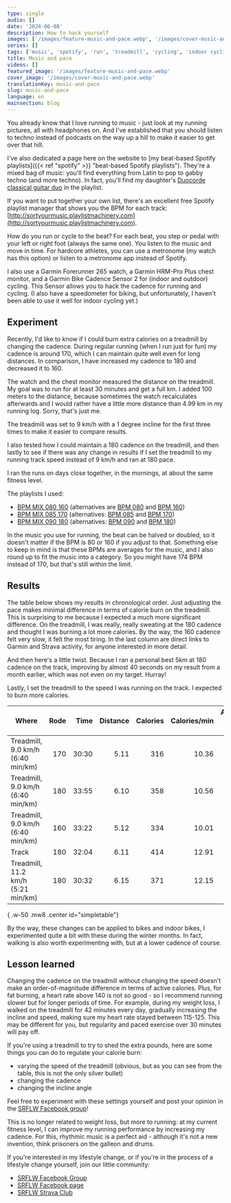 ```yaml
---
type: single
audio: []
date: '2024-06-08'
description: How to hack yourself
images: ['/images/feature-music-and-pace.webp', '/images/cover-music-and-pace.webp']
series: []
tags: ['music', 'spotify', 'run', 'treadmill', 'cycling', 'indoor cycling']
title: Music and pace
videos: []
featured_image: '/images/feature-music-and-pace.webp'
cover_image: '/images/cover-music-and-pace.webp'
translationKey: music-and-pace
slug: music-and-pace
language: en
mainsection: blog
---
```


You already know that I love running to music - just look at my running pictures, all with headphones on. And I've established that you should listen to techno instead of podcasts on the way up a hill to make it easier to get over that hill.

I've also dedicated a page here on the website to [my beat-based Spotify playlists]({{< ref "spotify" >}} "beat-based Spotify playlists"). They're a mixed bag of music: you'll find everything from Latin to pop to gabby techno (and more techno). In fact, you'll find my daughter's [Duocorde classical guitar duo](https://ducorode.com "Duocorde classical guitar duo") in the playlist.

If you want to put together your own list, there's an excellent free Spotify playlist manager that shows you the BPM for each track: [http://sortyourmusic.playlistmachinery.com](http://sortyourmusic.playlistmachinery.com).

How do you run or cycle to the beat? For each beat, you step or pedal with your left or right foot (always the same one). You listen to the music and move in time. For hardcore athletes, you can use a metronome (my watch has this option) or listen to a metronome app instead of Spotify.

I also use a Garmin Forerunner 265 watch, a Garmin HRM-Pro Plus chest monitor, and a Garmin Bike Cadence Sensor 2 for (indoor and outdoor) cycling. This Sensor allows you to hack the cadence for running and cycling. (I also have a speedometer for biking, but unfortunately, I haven't been able to use it well for indoor cycling yet.)

## Experiment

Recently, I'd like to know if I could burn extra calories on a treadmill by changing the cadence. During regular running (when I run just for fun) my cadence is around 170, which I can maintain quite well even for long distances. In comparison, I have increased my cadence to 180 and decreased it to 160.

The watch and the chest monitor measured the distance on the treadmill. My goal was to run for at least 30 minutes and get a full km. I added 100 meters to the distance, because sometimes the watch recalculates afterwards and I would rather have a little more distance than 4.99 km in my running log. Sorry, that's just me.

The treadmill was set to 9 km/h with a 1 degree incline for the first three times to make it easier to compare results.

I also tested how I could maintain a 180 cadence on the treadmill, and then lastly to see if there was any change in results if I set the treadmill to my running track speed instead of 9 km/h and ran at 180 pace.

I ran the runs on days close together, in the mornings, at about the same fitness level.

The playlists I used:

- [BPM MIX 080 160](https://open.spotify.com/playlist/2NTsAlZi34AZ7BkDgFCp35 "BPM MIX 080 160") (alternatives are [BPM 080](https://open.spotify.com/playlist/4jUjllO0Pl9rjpjuveFrtN "BPM 080") and [BPM 160](https://open.spotify.com/playlist/1apsAlvqcu4d7kNODy2zOX "BPM 160"))
- [BPM MIX 085 170](https://open.spotify.com/playlist/6q7GfvZUyBKUzeR4yFD3T8 "BPM MIX 085 170") (alternatives: [BPM 085](https://open.spotify.com/playlist/5lCiqajDyK3MtVkUQyZh3a "BPM 085") and [BPM 170](https://open.spotify.com/playlist/368njAKjf40Z7dBG0Fgqrj "BPM 170"))
- [BPM MIX 090 180](https://open.spotify.com/playlist/0UYIV81bUxCx0OZPDFCgeS "BPM MIX 090 180") (alternatives: [BPM 090](https://open.spotify.com/playlist/47kkzkbSBdzU8pCsnrB6xB "BPM 090") and [BPM 180](https://open.spotify.com/playlist/5gd4rCpdrzeiVcBmx57irH "BPM 180"))

In the music you use for running, the beat can be halved or doubled, so it doesn't matter if the BPM is 80 or 160 if you adjust to that. Something else to keep in mind is that these BPMs are averages for the music, and I also round up to fit the music into a category. So you might have 174 BPM instead of 170, but that's still within the limit.

## Results

The table below shows my results in chronological order. Just adjusting the pace makes minimal difference in terms of calorie burn on the treadmill. This is surprising to me because I expected a much more significant difference. On the treadmill, I was really, really sweating at the 180 cadence and thought I was burning a lot more calories. By the way, the 160 cadence felt very slow, it felt the most tiring. In the last column are direct links to Garmin and Strava activity, for anyone interested in more detail.

And then here's a little twist. Because I ran a personal best 5km at 180 cadence on the track, improving by almost 40 seconds on my result from a month earlier, which was not even on my target. Hurray!

Lastly, I set the treadmill to the speed I was running on the track. I expected to burn more calories.

| Where | Rode | Time | Distance | Calories | Calories/min | Average heart rate | Average pace (min/km) | Links |
| --- | ---: | --: | --: | ------: | -----------: | -----------: | --------------------: | ------ |
| Treadmill, 9.0 km/h (6:40 min/km) | 170 | 30:30 | 5.11 | 316 | 10.36 | 136 | 5:58 | [G](https://connect.garmin.com/modern/activity/15681993859), [S](https://www.strava.com/activities/11544823569)|
| Treadmill, 9.0 km/h (6:40 min/km) | 180 | 33:55 | 6.10 | 358 | 10.56 | 139 | 5:33 | [G](https://connect.garmin.com/modern/activity/15698792727), [S](https://www.strava.com/activities/11552850002)|
| Treadmill, 9.0 km/h (6:40 min/km) | 160 | 33:22 | 5.12 | 334 | 10.01 | 136 | 6:31 | [G](https://connect.garmin.com/modern/activity/15733426523), [S](https://www.strava.com/activities/11569172916)|
| Track | 180 | 32:04 | 6.11 | 414 | 12.91 | 161 | 5:15 | [G](https://connect.garmin.com/modern/activity/15750523432), [S](https://www.strava.com/activities/11577266283)|
| Treadmill, 11.2 km/h (5:21 min/km) | 180 | 30:32 | 6.15 | 371 | 12.15 | 157 | 4:58 | [G](https://connect.garmin.com/modern/activity/15800588748), [S](https://www.strava.com/activities/11600608879)|
{ .w-50 .mw8 .center id="simpletable"}

By the way, these changes can be applied to bikes and indoor bikes, I experimented quite a bit with these during the winter months. In fact, walking is also worth experimenting with, but at a lower cadence of course.

## Lesson learned

Changing the cadence on the treadmill without changing the speed doesn't make an order-of-magnitude difference in terms of active calories. Plus, for fat burning, a heart rate above 140 is not so good - so I recommend running slower but for longer periods of time. For example, during my weight loss, I walked on the treadmill for 42 minutes every day, gradually increasing the incline and speed, making sure my heart rate stayed between 115-125. This may be different for you, but regularity and paced exercise over 30 minutes will pay off.

If you're using a treadmill to try to shed the extra pounds, here are some things you can do to regulate your calorie burn:

- varying the speed of the treadmill (obvious, but as you can see from the table, this is not the only silver bullet)
- changing the cadence
- changing the incline angle

Feel free to experiment with these settings yourself and post your opinion in the [SRFLW Facebook group](https://www.facebook.com/groups/1098348161611343 "SRFLW Facebook group")!

This is no longer related to weight loss, but more to running: at my current fitness level, I can improve my running performance by increasing my cadence. For this, rhythmic music is a perfect aid - although it's not a new invention, think prisoners on the galleon and drums.

If you're interested in my lifestyle change, or if you're in the process of a lifestyle change yourself, join our little community:

- [SRFLW Facebook Group](https://www.facebook.com/groups/1098348161611343 "SRFLW Facebook Group")
- [SRFLW Facebook page](https://www.facebook.com/simple.rules.for.losing.weight "SRFLW Facebook page")
- [SRFLW Strava Club](https://www.strava.com/clubs/srflw "SRFLW Strava Club")





